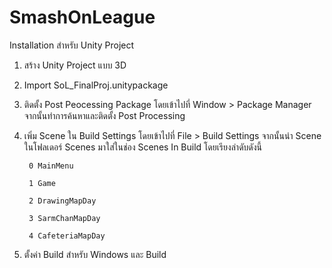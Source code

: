 # SmashOnLeague

Installation สำหรับ Unity Project

1. สร้าง Unity Project แบบ 3D
2. Import SoL_FinalProj.unitypackage
3. ติดตั้ง Post Peocessing Package โดยเข้าไปที่ Window > Package Manager จากนั้นทำการค้นหาและติดตั้ง Post Processing
4. เพิ่ม Scene ใน Build Settings โดยเข้าไปที่ File > Build Settings จากนั้นนำ Scene ในโฟลเดอร์ Scenes มาใส่ในช่อง Scenes In Build โดยเรียงลำดับดังนี้

        0 MainMenu
  
        1 Game
  
        2 DrawingMapDay
  
        3 SarmChanMapDay
  
        4 CafeteriaMapDay
5. ตั้งค่า Build สำหรับ Windows และ Build
